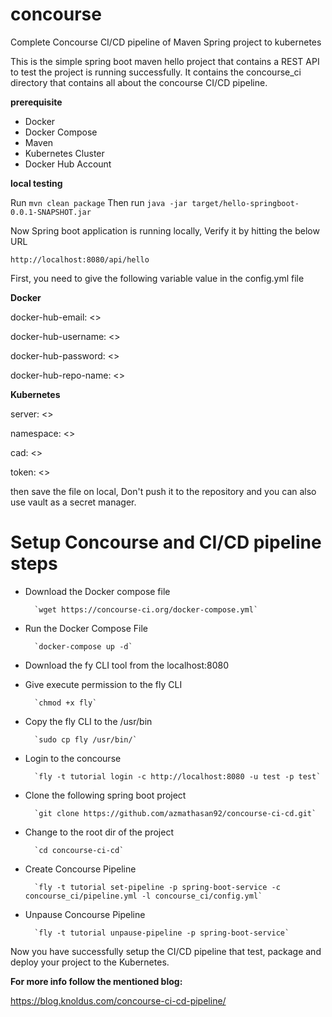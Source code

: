 # concourse
Complete Concourse CI/CD pipeline of Maven Spring project to kubernetes

This is the simple spring boot maven hello project that contains a REST API to test the project is running successfully. It contains the concourse_ci directory that contains all about the concourse CI/CD pipeline.

**prerequisite**

- Docker
- Docker Compose
- Maven
- Kubernetes Cluster
- Docker Hub Account

**local testing**

Run `mvn clean package`
Then run `java -jar target/hello-springboot-0.0.1-SNAPSHOT.jar`

Now Spring boot application is running locally, Verify it by hitting the below URL

`http://localhost:8080/api/hello`

First, you need to give the following variable value in the config.yml file

**Docker**

docker-hub-email: <<DOCKER HUB EMAIL>>

docker-hub-username: <<DOCKER USERNAME>>
  
docker-hub-password: <<DOCKER PASSWORD>>
  
docker-hub-repo-name: <<DOCKER REPO NAME>>

**Kubernetes**

server: <<API SERVER URI>>
  
namespace: <<NAMESPACE>>
  
cad: <<CERT AUTH DATA>>
  
token: <<K8 TOKEN>>

then save the file on local, Don't push it to the repository and you can also use vault as a secret manager.

# Setup Concourse and CI/CD pipeline steps

- Download the Docker compose file

        `wget https://concourse-ci.org/docker-compose.yml`
- Run the Docker Compose File

        `docker-compose up -d`
- Download the fy CLI tool from the localhost:8080

- Give execute permission to the fly CLI

        `chmod +x fly`
- Copy the fly CLI to the /usr/bin

        `sudo cp fly /usr/bin/`
- Login to the concourse

        `fly -t tutorial login -c http://localhost:8080 -u test -p test`
- Clone the following spring boot project

        `git clone https://github.com/azmathasan92/concourse-ci-cd.git`
- Change to the root dir of the project

        `cd concourse-ci-cd`
- Create Concourse Pipeline

        `fly -t tutorial set-pipeline -p spring-boot-service -c concourse_ci/pipeline.yml -l concourse_ci/config.yml`
- Unpause Concourse Pipeline

        `fly -t tutorial unpause-pipeline -p spring-boot-service`

Now you have successfully setup the CI/CD pipeline that test, package and deploy your project to the Kubernetes.

**For more info follow the mentioned blog:**

https://blog.knoldus.com/concourse-ci-cd-pipeline/